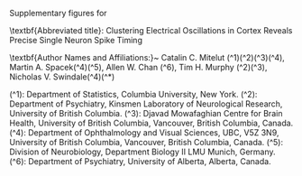 Supplementary figures for 

\textbf{Abbreviated title}: Clustering Electrical Oscillations in Cortex Reveals Precise Single Neuron Spike Timing

\textbf{Author Names and Affiliations:}~ Catalin C. Mitelut
\(^1\)\(^2\)\(^3\)\(^4\), Martin A. Spacek\(^4\)\(^5\), Allen W. Chan \(^6\), Tim H. Murphy \(^2\)\(^3\), Nicholas V. Swindale\(^4\)\(^*\)

\(^1\): Department of Statistics, Columbia University, New York.
\(^2\): Department of Psychiatry, Kinsmen Laboratory of Neurological Research, University of British Columbia.
\(^3\): Djavad Mowafaghian Centre for Brain Health, University of British Columbia, Vancouver, British Columbia, Canada.
\(^4\): Department of Ophthalmology and Visual Sciences, UBC, V5Z 3N9, University of British Columbia, Vancouver, British Columbia, Canada.
\(^5\): Division of Neurobiology, Department Biology II LMU Munich, Germany.
\(^6\): Department of Psychiatry, University of Alberta, Alberta, Canada.
